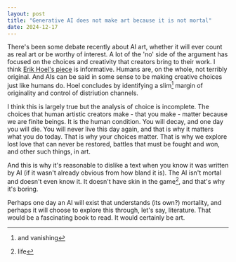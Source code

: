 ```yaml
---
layout: post
title: "Generative AI does not make art because it is not mortal"
date: 2024-12-17
---
```


There's been some debate recently about AI art, whether it will ever count as real art or be worthy of interest. A lot of the 'no' side of the argument has focused on the choices and creativity that creators bring to their work. I think [Erik Hoel's piece](https://www.theintrinsicperspective.com/p/sorry-ted-chiang-humans-arent-very) is informative. Humans are, on the whole, not terribly original. And AIs can be said in some sense to be making creative choices just like humans do. Hoel concludes by identifying a slim[^1] margin of originality and control of distriution channels.

I think this is largely true but the analysis of choice is incomplete. The choices that human artistic creators make - that you make - matter because we are finite beings. It is the human condition. You will decay, and one day you will die. You will never live this day again, and that is why it matters what you do today. That is why your choices matter. That is why we explore lost love that can never be restored, battles that must be fought and won, and other such things, in art.

And this is why it's reasonable to dislike a text when you know it was written by AI (if it wasn't already obvious from how bland it is). The AI isn't mortal and doesn't even know it. It doesn't have skin in the game[^2], and that's why it's boring. 

Perhaps one day an AI will exist that understands (its own?) mortality, and perhaps it will choose to explore this through, let's say, literature. That would be a fascinating book to read. It would certainly be art.

[^1]: and vanishing
[^2]: life
